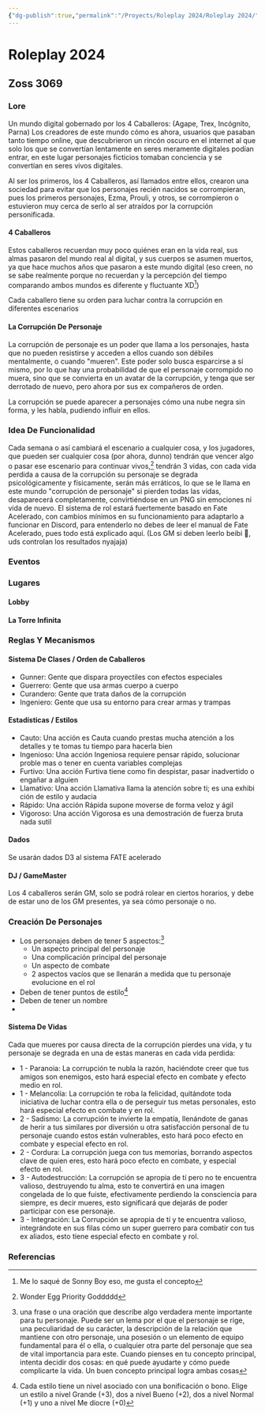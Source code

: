 ```yaml
---
{"dg-publish":true,"permalink":"/Proyects/Roleplay 2024/Roleplay 2024/","title":"Roleplay 2024","updated":"2024-03-11T20:12:18.769-05:00"}
---
```


# Roleplay 2024
## Zoss 3069

### Lore

Un mundo digital gobernado por los 4 Caballeros: (Agape, Trex, Incógnito, Parna) Los creadores de este mundo cómo es ahora, usuarios que pasaban tanto tiempo online, que descubrieron un rincón oscuro en el internet al que solo los que se convertían lentamente en seres meramente digitales podían entrar, en este lugar personajes ficticios tomaban conciencia y se convertían en seres vivos digitales.

Al ser los primeros, los 4 Caballeros, así llamados entre ellos, crearon una sociedad para evitar que los personajes recién nacidos se corrompieran, pues los primeros personajes, Ezma, Prouli, y otros, se corrompieron o estuvieron muy cerca de serlo al ser atraídos por la corrupción personificada.

#### 4 Caballeros

Estos caballeros recuerdan muy poco quiénes eran en la vida real, sus almas pasaron del mundo real al digital, y sus cuerpos se asumen muertos, ya que hace muchos años que pasaron a este mundo digital (eso creen, no se sabe realmente porque no recuerdan y la percepción del tiempo comparando ambos mundos es diferente y fluctuante XD[^1])

Cada caballero tiene su orden para luchar contra la corrupción en diferentes escenarios

#### La Corrupción De Personaje

La corrupción de personaje es un poder que llama a los personajes, hasta que no pueden resistirse y acceden a ellos cuando son débiles mentalmente, o cuando "mueren". Este poder solo busca esparcirse a sí mismo, por lo que hay una probabilidad de que el personaje corrompido no muera, sino que se convierta en un avatar de la corrupción, y tenga que ser derrotado de nuevo, pero ahora por sus ex compañeros de orden.

La corrupción se puede aparecer a personajes cómo una nube negra sin forma, y les habla, pudiendo influir en ellos.

### Idea De Funcionalidad

Cada semana o así cambiará el escenario a cualquier cosa, y los jugadores, que pueden ser cualquier cosa (por ahora, dunno) tendrán que vencer algo o pasar ese escenario para continuar vivos,[^2] tendrán 3 vidas, con cada vida perdida a causa de la corrupción su personaje se degrada psicológicamente y físicamente, serán más erráticos, lo que se le llama en este mundo "corrupción de personaje" si pierden todas las vidas, desaparecerá completamente, convirtiéndose en un PNG sin emociones ni vida de nuevo.
El sistema de rol estará fuertemente basado en Fate Acelerado, con cambios mínimos en su funcionamiento para adaptarlo a funcionar en Discord, para entenderlo no debes de leer el manual de Fate Acelerado, pues todo está explicado aquí.
(Los GM si deben leerlo beibi 🤨, uds controlan los resultados nyajaja)
### Eventos
### Lugares
#### Lobby
#### La Torre Infinita

### Reglas Y Mecanismos
#### Sistema De Clases / Orden de Caballeros
- Gunner: Gente que dispara proyectiles con efectos especiales
- Guerrero: Gente que usa armas cuerpo a cuerpo
- Curandero: Gente que trata daños de la corrupción
- Ingeniero: Gente que usa su entorno para crear armas y trampas
#### Estadísticas / Estilos
- Cauto: Una acción es Cauta cuando prestas mucha atención a los detalles y te tomas tu tiempo para hacerla bien
- Ingenioso: Una acción Ingeniosa requiere pensar rápido, solucionar proble mas o tener en cuenta variables complejas
- Furtivo: Una acción Furtiva tiene como fin despistar, pasar inadvertido o engañar a alguien
- Llamativo: Una acción Llamativa llama la atención sobre ti; es una exhibi ción de estilo y audacia
- Rápido: Una acción Rápida supone moverse de forma veloz y ágil
- Vigoroso: Una acción Vigorosa es una demostración de fuerza bruta nada sutil

#### Dados

Se usarán dados D3 al sistema FATE acelerado
#### DJ / GameMaster
Los 4 caballeros serán GM, solo se podrá rolear en ciertos horarios, y debe de estar uno de los GM presentes, ya sea cómo personaje o no.
### Creación De Personajes
- Los personajes deben de tener 5 aspectos:[^3]
	- Un aspecto principal del personaje
	- Una complicación principal del personaje
	- Un aspecto de combate
	- 2 aspectos vacíos que se llenarán a medida que tu personaje evolucione en el rol
- Deben de tener puntos de estilo[^4]
- Deben de tener un nombre
- 
#### Sistema De Vidas

Cada que mueres por causa directa de la corrupción pierdes una vida, y tu personaje se degrada en una de estas maneras en cada vida perdida:

- 1 - Paranoia: La corrupción te nubla la razón, haciéndote creer que tus amigos son enemigos, esto hará especial efecto en combate y efecto medio en rol.
- 1 - Melancolía: La corrupción te roba la felicidad, quitándote toda iniciativa de luchar contra ella o de perseguir tus metas personales, esto hará especial efecto en combate y en rol.
- 2 - Sadismo: La corrupción te invierte la empatía, llenándote de ganas de herir a tus similares por diversión u otra satisfacción personal de tu personaje cuando estos están vulnerables, esto hará poco efecto en combate y especial efecto en rol.
- 2 - Cordura: La corrupción juega con tus memorias, borrando aspectos clave de quien eres, esto hará poco efecto en combate, y especial efecto en rol.
- 3 - Autodestrucción: La corrupción se apropia de tí pero no te encuentra valioso, destruyendo tu alma, esto te convertirá en una imagen congelada de lo que fuiste, efectivamente perdiendo la consciencia para siempre, es decir mueres, esto significará que dejarás de poder participar con ese personaje.
- 3 - Integración: La Corrupción se apropia de tí y te encuentra valioso, integrándote en sus filas cómo un super guerrero para combatir con tus ex aliados, esto tiene especial efecto en combate y rol.

### Referencias

[^1]: Me lo saqué de Sonny Boy eso, me gusta el concepto
[^2]: Wonder Egg Priority Goddddd
[^3]: una frase o una oración que describe algo verdadera mente importante para tu personaje. Puede ser un lema por el que el personaje se rige, una peculiaridad de su carácter, la descripción de la relación que mantiene con otro personaje, una posesión o un elemento de equipo fundamental para él o ella, o cualquier otra parte del personaje que sea de vital importancia para este. Cuando pienses en tu concepto principal, intenta decidir dos cosas: en qué puede ayudarte y cómo puede complicarte la vida. Un buen concepto principal logra ambas cosas
[^4]: Cada estilo tiene un nivel asociado con una bonificación o bono. Elige un estilo a nivel Grande (+3), dos a nivel Bueno (+2), dos a nivel Normal (+1) y uno a nivel Me diocre (+0)